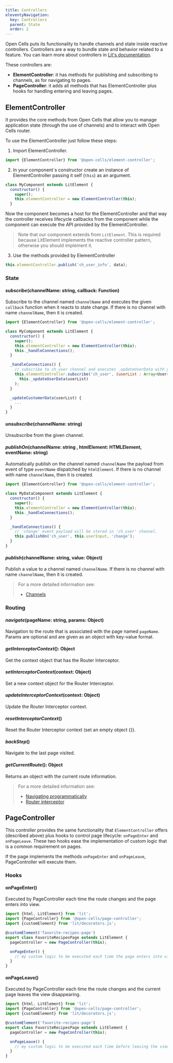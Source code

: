 ```yaml
---
title: Controllers
eleventyNavigation:
  key: Controllers
  parent: State
  order: 2
---
```


Open Cells puts its functionality to handle channels and state inside reactive controllers. Controllers
are a way to bundle state and behavior related to a feature. You can learn more about controllers in [Lit's documentation](https://lit.dev/docs/composition/controllers/).

These controllers are:

- **ElementController**: it has methods for publishing and subscribing to channels, as for navigating to pages.
- **PageController**: it adds all methods that has ElementController plus hooks for handling entering and leaving pages.

## ElementController

It provides the core methods from Open Cells that allow you to manage application state (through the use of channels) and to interact with Open Cells router.

To use the ElementController just follow these steps:

1. Import ElementController.

```js
import {ElementController} from '@open-cells/element-controller';
```

2. In your component´s constructor create an instance of ElementController passing it self (`this`) as an argument.

```js
class MyComponent extends LitElement {
  constructor() {
    super();
    this.elementController = new ElementController(this);
  }
```

Now the component becomes a host for the ElementController and that way the controller receives lifecycle callbacks from the component while the component can execute the API provided by the ElementController.

> Note that our component extends from `LitElement`. This is required because LitElement implements the reactive controller pattern, otherwise you should implement it.

3. Use the methods provided by ElementController

```js
this.elementController.publish('ch_user_info', data);
```

### State

#### **_subscribe_**(channelName: string, callback: Function)

Subscribe to the channel named `channelName` and executes the given `callback` function when it reacts to state change. If there is no channel with name `channelName`, then it is created.

```js
import {ElementController} from '@open-cells/element-controller';

class MyComponent extends LitElement {
  constructor() {
    super();
    this.elementController = new ElementController(this);
    this._handleConnections();
  }

  _handleConnections() {
    // subscribe to ch_user channel and executes _updateUserData with given channel value when channel state mutates.
    this.elementController.subscribe('ch_user', (userList : Array<User>) =>
      this._updateUserData(userList)
    );
  }

  _updateCustomerData(userList) {
    ...
  }
}
```

#### **_unsubscribe_**(channelName: string)

Unsubscribe from the given channel.

#### **_publishOn_**(channelName: string , htmlElement: HTMLElement, eventName: string)

Automatically publish on the channel named `channelName` the payload from event of type `eventName` dispatched by `htmlElement`. If there is no channel with name `channelName`, then it is created.

```js
import {ElementController} from '@open-cells/element-controller';

class MyDataComponent extends LitElement {
  constructor() {
    super();
    this.elementController = new ElementController(this);
    this._handleConnections();
  }

  _handleConnections() {
    // 'change' event payload will be stored in 'ch_user' channel.
    this.publishOn('ch_user', this.userInput, 'change');
  }
}
```

#### **_publish_**(channelName: string, value: Object)

Publish a value to a channel named `channelName`. If there is no channel with name `channelName`, then it is created.

> For a more detailed information see:
>
> - [Channels](../channels)

### Routing

#### **_navigate_**(pageName: string, params: Object)

Navigation to the route that is associated with the page named `pageName`. Params are optional and are given as an object with key-value format.

#### **_getInterceptorContext_**(): Object

Get the context object that has the Router Interceptor.

#### **_setInterceptorContext_**(context: Object)

Set a new context object for the Router Interceptor.

#### **_updateInterceptorContext_**(context: Object)

Update the Router Interceptor context.

#### **_resetInterceptorContext_**()

Reset the Router Interceptor context (set an empty object {}).

#### **_backStep_**()

Navigate to the last page visited.

#### **_getCurrentRoute_**(): Object

Returns an object with the current route information.

> For a more detailed information see:
>
> - [Navigating programmatically](../../routing/routes/#navigating-programmatically)
> - [Router interceptor](../../routing/interceptor/)

## PageController

This controller provides the same functionality that `ElementController` offers (described above) plus hooks to control page lifecycle: `onPageEnter` and `onPageLeave`. These two hooks ease the implementation of custom logic that is a common requirement on pages.

If the page implements the methods `onPageEnter` and `onPageLeave`, PageController will execute them.

### Hooks

#### onPageEnter()

Executed by PageController each time the route changes and the page enters into view.

```javascript
import {html, LitElement} from 'lit';
import {PageController} from '@open-cells/page-controller';
import {customElement} from 'lit/decorators.js';

@customElement('favorite-recipes-page')
export class FavoriteRecipesPage extends LitElement {
  pageController = new PageController(this);

  onPageEnter() {
    // my custom logic to be executed each time the page enters into view
  }
}
```

#### onPageLeave()

Executed by PageController each time the route changes and the current page leaves the view disappearing.

```javascript
import {html, LitElement} from 'lit';
import {PageController} from '@open-cells/page-controller';
import {customElement} from 'lit/decorators.js';

@customElement('favorite-recipes-page')
export class FavoriteRecipesPage extends LitElement {
  pageController = new PageController(this);

  onPageLeave() {
    // my custom logic to be executed each time before leaving the view.
  }
}
```

